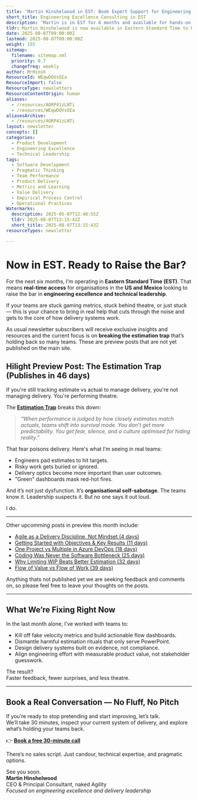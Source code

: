 ```yaml
---
title: 'Martin Hinshelwood in EST: Book Expert Support for Engineering Excellence'
short_title: Engineering Excellence Consulting in EST
description: 'Martin is in EST for 6 months and available for hands-on consulting in North America. This month’s spotlight: How tracking estimation accuracy is destroying delivery'
tldr: Martin Hinshelwood is now available in Eastern Standard Time to help North American based software teams improve engineering excellence. Development managers are encouraged to book a free 30-minute call to identify and address delivery bottlenecks and move beyond ineffective rituals.
date: 2025-08-07T09:00:00Z
lastmod: 2025-08-07T09:00:00Z
weight: 155
sitemap:
  filename: sitemap.xml
  priority: 0.7
  changefreq: weekly
author: MrHinsh
ResourceId: WEqwDQVsOIa
ResourceImport: false
ResourceType: newsletters
ResourceContentOrigin: human
aliases:
  - /resources/AORP41zLNTi
  - /resources/WEqwDQVsOIa
aliasesArchive:
  - /resources/AORP41zLNTi
layout: newsletter
concepts: []
categories:
  - Product Development
  - Engineering Excellence
  - Technical Leadership
tags:
  - Software Development
  - Pragmatic Thinking
  - Team Performance
  - Product Delivery
  - Metrics and Learning
  - Value Delivery
  - Empirical Process Control
  - Operational Practices
Watermarks:
  description: 2025-05-07T12:48:55Z
  tldr: 2025-08-07T13:15:42Z
  short_title: 2025-08-07T13:15:43Z
resourceTypes: newsletter

---
```

# Now in EST. Ready to Raise the Bar?

For the next six months, I’m operating in **Eastern Standard Time (EST)**. That means **real-time access** for organisations in the **US and Mexico** looking to raise the bar in **engineering excellence and technical leadership**.

If your teams are stuck gaming metrics, stuck behind theatre, or just stuck — this is your chance to bring in real help that cuts through the noise and gets to the core of how delivery systems work.

As usual newsletter subscribers will receive exclusive insights and resources and the current focus is on **breaking the estimation trap** that’s holding back so many teams. These are preview posts that are not yet published on the main site.

## Hilight Preview Post: **The Estimation Trap** (Publishes in 46 days)

If you're still tracking estimate vs actual to manage delivery, you're not managing delivery. You're performing theatre.

The **[Estimation Trap](https://preview.nkdagility.com/resources/blog/the-estimation-trap-how-tracking-accuracy-undermines-trust-flow-and-value-in-software-delivery/)** breaks this down:

> _“When performance is judged by how closely estimates match actuals, teams shift into survival mode. You don’t get more predictability. You get fear, silence, and a culture optimised for hiding reality.”_

That fear poisons delivery. Here's what I’m seeing in real teams:

- Engineers pad estimates to hit targets.
- Risky work gets buried or ignored.
- Delivery optics become more important than user outcomes.
- "Green" dashboards mask red-hot fires.

And it’s not just dysfunction. It’s **organisational self-sabotage**. The teams know it. Leadership suspects it. But no one says it out loud.

I do.

---

Other upcomming posts in preview this month include:

- [Agile as a Delivery Discipline, Not Mindset (4 days)](https://preview.nkdagility.com/resources/blog/is-agile-really-just-a-mindset/)
- [Getting Started with Objectives & Key Results (11 days)](https://preview.nkdagility.com/resources/blog/getting-started-with-objectives-key-results/)
- [One Project vs Multiple in Azure DevOps (18 days)](https://preview.nkdagility.com/resources/blog/should-you-use-one-project-to-rule-them-all-in-azure-devops/)
- [Coding Was Never the Software Bottleneck (25 days)](https://preview.nkdagility.com/resources/blog/are-we-still-pretending-coding-was-the-bottleneck/)
- [Why Limiting WIP Beats Better Estimation (32 days)](https://preview.nkdagility.com/resources/blog/estimating-better-in-an-overloaded-system-is-a-poor-man-s-strategy/)
- [Flow of Value vs Flow of Work (39 days)](https://preview.nkdagility.com/resources/blog/flow-of-value-vs-flow-of-work/)

Anything thats not published yet we are seeking feedback and comments on, so please feel free to leave your thoughts on the posts.

---

## What We’re Fixing Right Now

In the last month alone, I’ve worked with teams to:

- Kill off fake velocity metrics and build actionable flow dashboards.
- Dismantle harmful estimation rituals that only serve PowerPoint.
- Design delivery systems built on evidence, not compliance.
- Align engineering effort with measurable product value, not stakeholder guesswork.

The result?  
Faster feedback, fewer surprises, and less theatre.

---

## Book a Real Conversation — No Fluff, No Pitch

If you’re ready to stop pretending and start improving, let’s talk.  
We’ll take 30 minutes, inspect your current system of delivery, and explore what’s holding your teams back.

👉 **[Book a free 30-minute call](https://nkdagility.com/company/contact/)**

There’s no sales script. Just candour, technical expertise, and pragmatic options.

See you soon.  
**Martin Hinshelwood**  
CEO & Principal Consultant, naked Agility  
_Focused on engineering excellence and delivery leadership_
